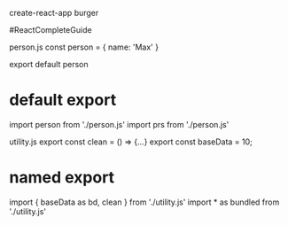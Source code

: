 create-react-app burger

#ReactCompleteGuide

person.js
const person = {
    name: 'Max'
}

export default person

# default export
import person from './person.js'
import prs from './person.js'

utility.js
export const clean = () => {...}
export const baseData = 10;

# named export
import { baseData as bd, clean } from './utility.js'
import * as bundled from './utility.js'

